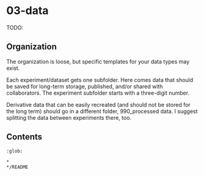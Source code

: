 # 03-data

TODO:

## Organization

The organization is loose, but specific templates for your data types may exist.

Each experiment/dataset gets one subfolder.
Here comes data that should be saved for long-term storage, published, and/or shared with collaborators.
The experiment subfolder starts with a three-digit number.

Derivative data that can be easily recreated (and should not be stored for the long term) should go in a different folder, 990_processed data.
I suggest splitting the data between experiments there, too.

## Contents

```{toctree}
:glob:

*
*/README
```
